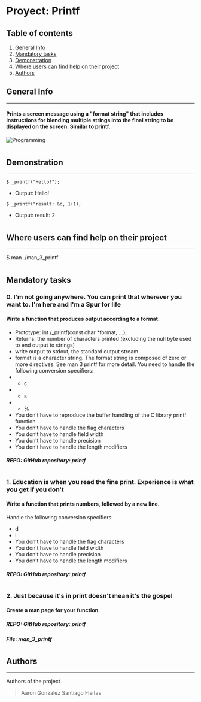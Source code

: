 # Proyect: Printf
## Table of contents
1. [General Info](#general-info)
2. [Mandatory tasks](#mandatory-tasks)
3. [Demonstration](#demonstration)
4. [Where users can find help on their project](#where-users-can-find-help-on-their-project)
5. [Authors](#authors)
## General Info
***
#### Prints a screen message using a "format string" that includes instructions for blending multiple strings into the final string to be displayed on the screen. Similar to printf.
![Programming](https://th.bing.com/th/id/R.d7e2c996ba4a5960da1b5fc90a31f3be?rik=C7qznfiyAwSj3A&pid=ImgRaw&r=0)
#
## Demonstration
***
```
$ _printf("Hello!");
```

* Output: Hello!

```
$ _printf("result: &d, 1+1);

```

* Output: result: 2
#
## Where users can find help on their project
***
$ man ./man_3_printf
#
## Mandatory tasks

### 0. I'm not going anywhere. You can print that wherever you want to. I'm here and I'm a Spur for life
#### Write a function that produces output according to a format.
* Prototype: int /_printf(const char *format, ...);
* Returns: the number of characters printed (excluding the null byte used to end output to strings)
* write output to stdout, the standard output stream
* format is a character string. The format string is composed of zero or more directives. See man 3 printf for more detail. You need to handle the following conversion specifiers:
* * c
* * s
* * %
* You don’t have to reproduce the buffer handling of the C library printf function
* You don’t have to handle the flag characters
* You don’t have to handle field width
* You don’t have to handle precision
* You don’t have to handle the length modifiers
##### REPO: GitHub repository: printf
#
### 1. Education is when you read the fine print. Experience is what you get if you don't
#### Write a function that prints numbers, followed by a new line.
Handle the following conversion specifiers:
* d
* i
* You don’t have to handle the flag characters
* You don’t have to handle field width
* You don’t have to handle precision
* You don’t have to handle the length modifiers
##### REPO: GitHub repository: printf
#
### 2. Just because it's in print doesn't mean it's the gospel
#### Create a man page for your function.
##### REPO: GitHub repository: printf
##### File: man_3_printf
#
## Authors
***
Authors of the project
> Aaron Gonzalez
> Santiago Fleitas
